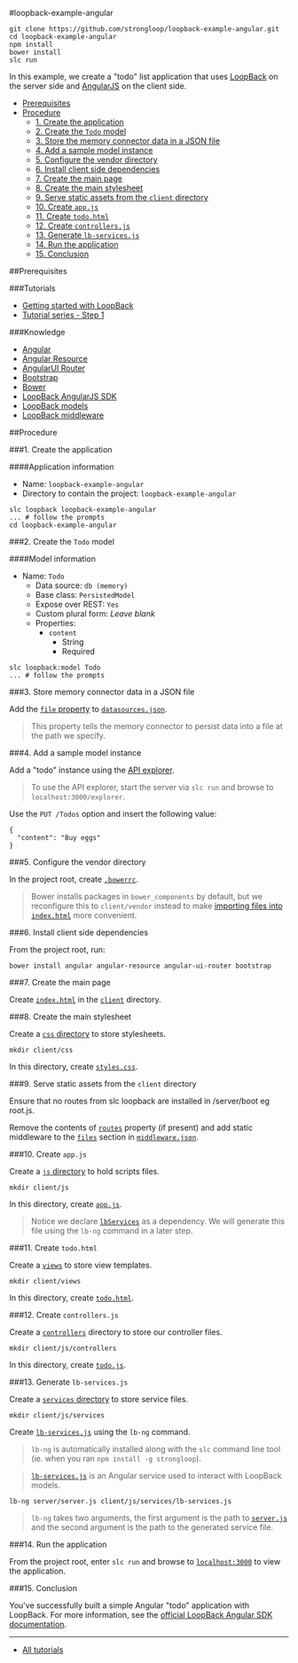 #loopback-example-angular

```
git clone https://github.com/strongloop/loopback-example-angular.git
cd loopback-example-angular
npm install
bower install
slc run
```

In this example, we create a "todo" list application that uses [LoopBack][1]
on the server side and [AngularJS][2] on the client side.

- [Prerequisites](#prerequisites)
- [Procedure](#procedure)
  - [1. Create the application](#1-create-the-application)
  - [2. Create the `Todo` model](#2-create-the-todo-model)
  - [3. Store the memory connector data in a JSON file](#3-store-memory-connector-data-in-a-json-file)
  - [4. Add a sample model instance](#4-add-a-sample-model-instance)
  - [5. Configure the vendor directory](#5-configure-the-vendor-directory)
  - [6. Install client side dependencies](#6-install-client-side-dependencies)
  - [7. Create the main page](#7-create-the-main-page)
  - [8. Create the main stylesheet](#8-create-the-main-stylesheet)
  - [9. Serve static assets from the `client` directory](#9-serve-static-assets-from-the-client-directory)
  - [10. Create `app.js`](#10-create-appjs)
  - [11. Create `todo.html`](#11-create-todohtml)
  - [12. Create `controllers.js`](#12-create-controllersjs)
  - [13. Generate `lb-services.js`](#13-generate-lb-servicesjs)
  - [14. Run the application](#14-run-the-application)
  - [15. Conclusion](#15-conclusion)

##Prerequisites

###Tutorials

- [Getting started with LoopBack][3]
- [Tutorial series - Step 1][4]

###Knowledge

- [Angular][5]
- [Angular Resource][6]
- [AngularUI Router][7]
- [Bootstrap][8]
- [Bower][9]
- [LoopBack AngularJS SDK][10]
- [LoopBack models][11]
- [LoopBack middleware][12]

##Procedure

###1. Create the application

####Application information

- Name: `loopback-example-angular`
- Directory to contain the project: `loopback-example-angular`

```
slc loopback loopback-example-angular
... # follow the prompts
cd loopback-example-angular
```

###2. Create the `Todo` model

####Model information

- Name: `Todo`
  - Data source: `db (memory)`
  - Base class: `PersistedModel`
  - Expose over REST: `Yes`
  - Custom plural form: *Leave blank*
  - Properties:
    - `content`
      - String
      - Required

```
slc loopback:model Todo
... # follow the prompts
```

###3. Store memory connector data in a JSON file

Add the [`file` property](/server/datasources.json#L5) to
[`datasources.json`](/server/datasources.json).

> This property tells the memory connector to persist data into a file at the
> path we specify.

###4. Add a sample model instance

Add a "todo" instance using the
[API explorer](http://docs.strongloop.com/display/LB/Use+API+Explorer).

> To use the API explorer, start the server via `slc run` and browse to
> `localhost:3000/explorer`.

Use the `PUT /Todos` option and insert the following value:

```
{
  "content": "Buy eggs"
}
```

###5. Configure the vendor directory

In the project root, create [`.bowerrc`](/.bowerrc).

> Bower installs packages in `bower_components` by default, but we reconfigure
> this to `client/vendor` instead to make [importing files into
> `index.html`](/client/index.html#L33-L37) more convenient.

###6. Install client side dependencies

From the project root, run:

```
bower install angular angular-resource angular-ui-router bootstrap
```

###7. Create the main page

Create [`index.html`](/client/index.html) in the [`client`](/client) directory.

###8. Create the main stylesheet

Create a [`css` directory](/client/css) to store stylesheets.

```
mkdir client/css
```

In this directory, create [`styles.css`](/client/css/styles.css).

###9. Serve static assets from the `client` directory

Ensure that no routes from slc loopback are installed in /server/boot eg root.js. 

Remove the contents of [`routes`](/server/middleware.json#L14-L15) property (if present) and
add static middleware to the [`files`](/server/middleware.json#L17-L19) section
in [`middleware.json`](/server/middleware.json).

###10. Create `app.js`

Create a [`js` directory](/client/js) to hold scripts files.

```
mkdir client/js
```

In this directory, create [`app.js`](/client/js/app.js).

> Notice we declare [`lbServices`](/client/js/app.js#L3) as a dependency. We
> will generate this file using the `lb-ng` command in a later step.

###11. Create `todo.html`

Create a [`views`](/client/views) to store view templates.

```
mkdir client/views
```

In this directory, create [`todo.html`](/client/views/todo.html).

###12. Create `controllers.js`

Create a [`controllers`](/client/js/controllers) directory to store our controller
files.

```
mkdir client/js/controllers
```

In this directory, create [`todo.js`](/client/js/controllers/todo.js).

###13. Generate `lb-services.js`

Create a [`services` directory](/client/js/services) to store service files.

```
mkdir client/js/services
```

Create [`lb-services.js`](/client/js/services/lb-services.js) using the
`lb-ng` command.

> `lb-ng` is automatically installed along with the `slc` command line tool (ie.
> when you ran `npm install -g strongloop`).

> [`lb-services.js`](/client/js/services/lb-services.js) is an Angular service
> used to interact with LoopBack models.

```
lb-ng server/server.js client/js/services/lb-services.js
```

> `lb-ng` takes two arguments, the first argument is the path to
> [`server.js`](/server/server.js) and the second argument is the path to the
> generated service file.

###14. Run the application

From the project root, enter `slc run` and browse to
[`localhost:3000`][localhost] to view the application.

###15. Conclusion

You've successfully built a simple Angular "todo" application with LoopBack. For
more information, see the [official LoopBack Angular SDK documentation][10].

---

- [All tutorials][all-tutorials]

[all-tutorials]: https://github.com/strongloop/loopback-example
[localhost]: http://localhost:3000

[1]: http://loopback.io/
[2]: https://angularjs.org/
[3]: https://github.com/strongloop/loopback-getting-started
[4]: https://github.com/strongloop/loopback-example#step-1
[5]: https://angularjs.org/
[6]: https://docs.angularjs.org/api/ngResource/service/$resource
[7]: https://github.com/angular-ui/ui-router
[8]: http://getbootstrap.com/
[9]: http://bower.io/
[10]: http://docs.strongloop.com/display/LB/AngularJS+JavaScript+SDK
[11]: http://docs.strongloop.com/display/LB/Defining+models
[12]: http://docs.strongloop.com/display/LB/Defining+middleware
